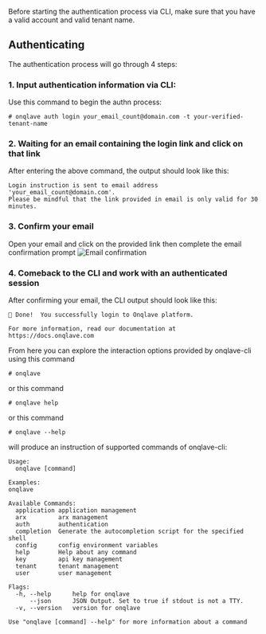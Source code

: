 Before starting the authentication process via CLI, make sure that you have a valid account and valid tenant name.

## **Authenticating**
The authentication process will go through 4 steps:

### **1. Input authentication information via CLI:**

Use this command to begin the authn process:

```
# onqlave auth login your_email_count@domain.com -t your-verified-tenant-name
```

### **2. Waiting for an email containing the login link and click on that link**

After entering the above command, the output should look like this:
```
Login instruction is sent to email address 'your_email_count@domain.com'. 
Please be mindful that the link provided in email is only valid for 30 minutes.
```

### **3. Confirm your email**
Open your email and click on the provided link then complete the email confirmation prompt
![Email confirmation](https://t36712295.p.clickup-attachments.com/t36712295/629391bb-7432-442c-9dd0-f24f91cbae7b/image.png)

### **4. Comeback to the CLI and work with an authenticated session**
After confirming your email, the CLI output should look like this:
```
🎉 Done!  You successfully login to Onqlave platform. 
                                                      
For more information, read our documentation at https://docs.onqlave.com

```

From here you can explore the interaction options provided by onqlave-cli using this command

```plain
# onqlave
```

or this command

```plain
# onqlave help
```

  

or this command

```plain
# onqlave --help
```

will produce an instruction of supported commands of onqlave-cli:

```plain
Usage:
  onqlave [command]

Examples:
onqlave

Available Commands:
  application application management
  arx         arx management
  auth        authentication
  completion  Generate the autocompletion script for the specified shell
  config      config environment variables
  help        Help about any command
  key         api key management
  tenant      tenant management
  user        user management

Flags:
  -h, --help      help for onqlave
      --json      JSON Output. Set to true if stdout is not a TTY.
  -v, --version   version for onqlave

Use "onqlave [command] --help" for more information about a command


```